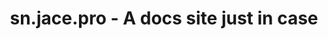 ---
title: sn.jace.pro - A docs site just in case
layout: home.njk
description: Sometimes you just want to link to the fundamentals.  Here it is.
---